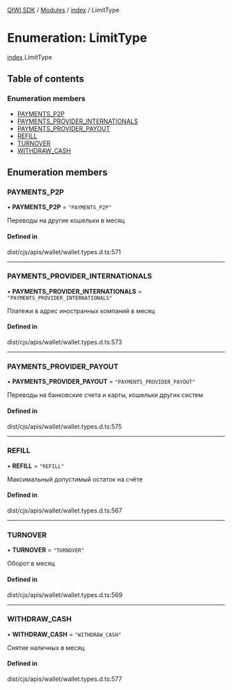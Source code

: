 [QIWI SDK](../README.md) / [Modules](../modules.md) / [index](../modules/index.md) / LimitType

# Enumeration: LimitType

[index](../modules/index.md).LimitType

## Table of contents

### Enumeration members

- [PAYMENTS\_P2P](index.LimitType.md#payments_p2p)
- [PAYMENTS\_PROVIDER\_INTERNATIONALS](index.LimitType.md#payments_provider_internationals)
- [PAYMENTS\_PROVIDER\_PAYOUT](index.LimitType.md#payments_provider_payout)
- [REFILL](index.LimitType.md#refill)
- [TURNOVER](index.LimitType.md#turnover)
- [WITHDRAW\_CASH](index.LimitType.md#withdraw_cash)

## Enumeration members

### PAYMENTS\_P2P

• **PAYMENTS\_P2P** = `"PAYMENTS_P2P"`

Переводы на другие кошельки в месяц

#### Defined in

dist/cjs/apis/wallet/wallet.types.d.ts:571

___

### PAYMENTS\_PROVIDER\_INTERNATIONALS

• **PAYMENTS\_PROVIDER\_INTERNATIONALS** = `"PAYMENTS_PROVIDER_INTERNATIONALS"`

Платежи в адрес иностранных компаний в месяц

#### Defined in

dist/cjs/apis/wallet/wallet.types.d.ts:573

___

### PAYMENTS\_PROVIDER\_PAYOUT

• **PAYMENTS\_PROVIDER\_PAYOUT** = `"PAYMENTS_PROVIDER_PAYOUT"`

Переводы на банковские счета и карты, кошельки других систем

#### Defined in

dist/cjs/apis/wallet/wallet.types.d.ts:575

___

### REFILL

• **REFILL** = `"REFILL"`

Максимальный допустимый остаток на счёте

#### Defined in

dist/cjs/apis/wallet/wallet.types.d.ts:567

___

### TURNOVER

• **TURNOVER** = `"TURNOVER"`

Оборот в месяц

#### Defined in

dist/cjs/apis/wallet/wallet.types.d.ts:569

___

### WITHDRAW\_CASH

• **WITHDRAW\_CASH** = `"WITHDRAW_CASH"`

Снятие наличных в месяц

#### Defined in

dist/cjs/apis/wallet/wallet.types.d.ts:577
